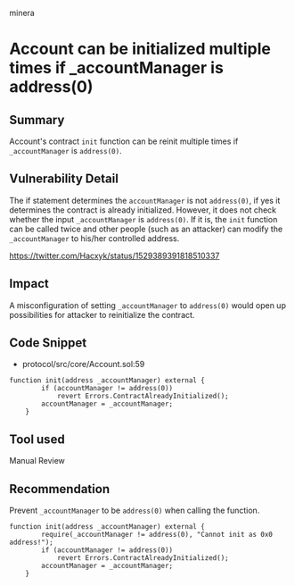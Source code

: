 minera
# Account can be initialized multiple times if _accountManager is address(0)

## Summary
Account's contract `init` function can be reinit multiple times if `_accountManager` is `address(0)`.

## Vulnerability Detail
The if statement determines the `accountManager` is not `address(0)`, if yes it determines the contract is already initialized. However, it does not check whether the input `_accountManager` is `address(0)`. If it is, the `init` function can be called twice and other people (such as an attacker) can modify the `_accountManager` to his/her controlled address. 

https://twitter.com/Hacxyk/status/1529389391818510337

## Impact
A misconfiguration of setting `_accountManager` to `address(0)` would open up possibilities for attacker to reinitialize the contract. 

## Code Snippet
- protocol/src/core/Account.sol:59

```solidity
function init(address _accountManager) external {
        if (accountManager != address(0)) 
            revert Errors.ContractAlreadyInitialized();
        accountManager = _accountManager;
    }
```

## Tool used

Manual Review

## Recommendation
Prevent `_accountManager` to be `address(0)` when calling the function.

```solidity
function init(address _accountManager) external {
        require(_accountManager != address(0), "Cannot init as 0x0 address!");
        if (accountManager != address(0)) 
            revert Errors.ContractAlreadyInitialized();
        accountManager = _accountManager;
    }
```